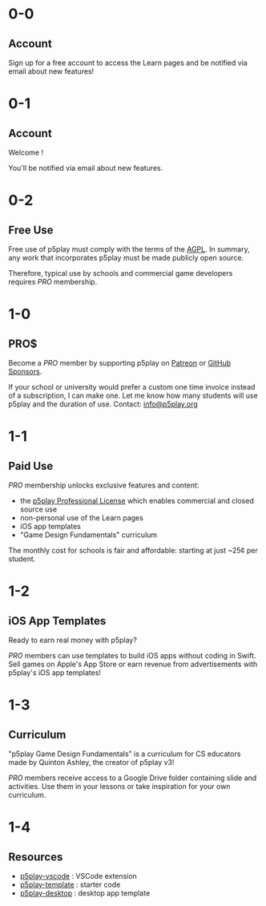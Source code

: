 # 0-0

## Account

Sign up for a free account to access the Learn pages and be notified via email about new features!

# 0-1

## Account

Welcome <span id="username"></span>!

You'll be notified via email about new features.

# 0-2

## Free Use

Free use of p5play must comply with the terms of the [AGPL](https://github.com/quinton-ashley/p5play/blob/main/LICENSE.md). In summary, any work that incorporates p5play must be made publicly open source.

Therefore, typical use by schools and commercial game developers requires _PRO_ membership.

# 1-0

## PRO$

Become a _PRO_ member by supporting p5play on [Patreon](https://www.patreon.com/p5play) or [GitHub Sponsors](https://github.com/sponsors/quinton-ashley).

If your school or university would prefer a custom one time invoice instead of a subscription, I can make one. Let me know how many students will use p5play and the duration of use. Contact: [info@p5play.org](mailto:info@p5play.org)

# 1-1

## Paid Use

_PRO_ membership unlocks exclusive features and content:

- the [p5play
  Professional License](https://github.com/quinton-ashley/p5play-web/blob/main/pro/LICENSE.md) which enables commercial and closed source use
- non-personal use of the Learn pages
- iOS app templates
- "Game Design Fundamentals" curriculum

The monthly cost for schools is fair and affordable: starting at just ~25¢ per student.

# 1-2

## iOS App Templates

Ready to earn real money with p5play?

_PRO_ members can use templates to build iOS apps without coding in Swift. Sell games on Apple's App Store or earn revenue from advertisements with p5play's iOS app templates!

# 1-3

## Curriculum

"p5play Game Design Fundamentals" is a curriculum for CS educators made by Quinton Ashley, the creator of p5play v3!

_PRO_ members receive access to a Google Drive folder containing slide and activities. Use them in your lessons or take inspiration for your own curriculum.

# 1-4

## Resources

- [p5play-vscode](https://github.com/quinton-ashley/p5play-vscode) : VSCode extension
- [p5play-template](https://github.com/quinton-ashley/p5play-template) : starter code
- [p5play-desktop](https://github.com/quinton-ashley/p5play-desktop) : desktop app template
